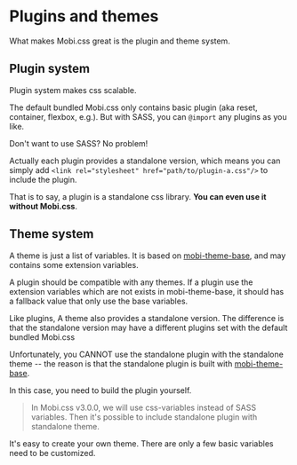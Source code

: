 # Plugins and themes

What makes Mobi.css great is the plugin and theme system.

## Plugin system

Plugin system makes css scalable.

The default bundled Mobi.css only contains basic plugin (aka reset, container, flexbox, e.g.). But with SASS, you can `@import` any plugins as you like.

Don't want to use SASS? No problem!

Actually each plugin provides a standalone version, which means you can simply add `<link rel="stylesheet" href="path/to/plugin-a.css"/>` to include the plugin.

That is to say, a plugin is a standalone css library. **You can even use it without Mobi.css**.

## Theme system

A theme is just a list of variables. It is based on [mobi-theme-base](https://github.com/mobi-css/mobi-theme-base), and may contains some extension variables.

A plugin should be compatible with any themes. If a plugin use the extension variables which are not exists in mobi-theme-base, it should has a fallback value that only use the base variables.

Like plugins, A theme also provides a standalone version. The difference is that the standalone version may have a different plugins set with the default bundled Mobi.css

Unfortunately, you CANNOT use the standalone plugin with the standalone theme -- the reason is that the standalone plugin is built with [mobi-theme-base](https://github.com/mobi.css/mobi-theme-base).

In this case, you need to build the plugin yourself.

> In Mobi.css v3.0.0, we will use css-variables instead of SASS variables. Then it's possible to include standalone plugin with standalone theme.

It's easy to create your own theme. There are only a few basic variables need to be customized.

